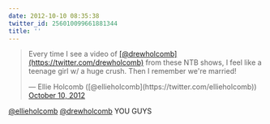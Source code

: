 ```yaml
---
date: 2012-10-10 08:35:38
twitter_id: 256010099661881344
title: ''
---
```


<blockquote class="twitter-tweet"><p lang="en" dir="ltr">Every time I see a video of <a href="https://twitter.com/drewholcomb?ref_src=twsrc%5Etfw">[@drewholcomb](https://twitter.com/drewholcomb)</a> from these NTB shows, I feel like a teenage girl w/ a huge crush. Then I remember we&#39;re married!</p>&mdash; Ellie Holcomb ([@ellieholcomb](https://twitter.com/ellieholcomb)) <a href="https://twitter.com/ellieholcomb/status/255890946254856193?ref_src=twsrc%5Etfw">October 10, 2012</a></blockquote>
<script async src="https://platform.twitter.com/widgets.js" charset="utf-8"></script>

[@ellieholcomb](https://twitter.com/ellieholcomb) [@drewholcomb](https://twitter.com/drewholcomb) YOU GUYS
